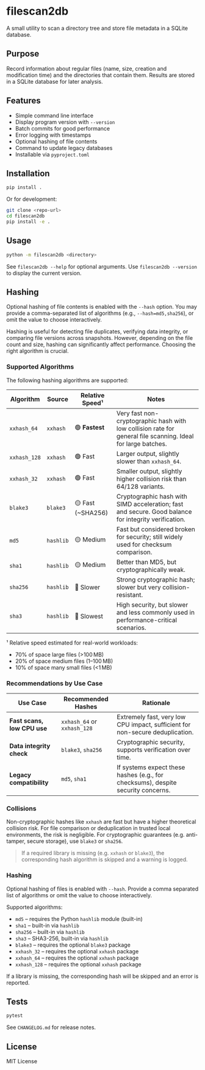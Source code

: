 # filescan2db

A small utility to scan a directory tree and store file metadata in a SQLite database.

## Purpose

Record information about regular files (name, size, creation and modification time) and the directories that contain them. Results are stored in a SQLite database for later analysis.

## Features

- Simple command line interface
- Display program version with `--version`
- Batch commits for good performance
- Error logging with timestamps
- Optional hashing of file contents
- Command to update legacy databases
- Installable via `pyproject.toml`

## Installation

```bash
pip install .
```

Or for development:

```bash
git clone <repo-url>
cd filescan2db
pip install -e .
```

## Usage

```bash
python -m filescan2db <directory>
```

See `filescan2db --help` for optional arguments.
Use `filescan2db --version` to display the current version.

## Hashing

Optional hashing of file contents is enabled with the `--hash` option. You may provide a comma-separated list of algorithms (e.g., `--hash=md5,sha256`), or omit the value to choose interactively.

Hashing is useful for detecting file duplicates, verifying data integrity, or comparing file versions across snapshots. However, depending on the file count and size, hashing can significantly affect performance. Choosing the right algorithm is crucial.

### Supported Algorithms

The following hashing algorithms are supported:

| Algorithm     | Source         | Relative Speed¹ | Notes |
|---------------|----------------|------------------|-------|
| `xxhash_64`   | `xxhash`       | 🟢 **Fastest**    | Very fast non-cryptographic hash with low collision rate for general file scanning. Ideal for large batches. |
| `xxhash_128`  | `xxhash`       | 🟢 Fast           | Larger output, slightly slower than `xxhash_64`. |
| `xxhash_32`   | `xxhash`       | 🟢 Fast           | Smaller output, slightly higher collision risk than 64/128 variants. |
| `blake3`      | `blake3`       | 🟡 Fast (~SHA256) | Cryptographic hash with SIMD acceleration; fast and secure. Good balance for integrity verification. |
| `md5`         | `hashlib`      | 🟡 Medium         | Fast but considered broken for security; still widely used for checksum comparison. |
| `sha1`        | `hashlib`      | 🟡 Medium         | Better than MD5, but cryptographically weak. |
| `sha256`      | `hashlib`      | 🔴 Slower         | Strong cryptographic hash; slower but very collision-resistant. |
| `sha3`        | `hashlib`      | 🔴 Slowest        | High security, but slower and less commonly used in performance-critical scenarios. |

¹ Relative speed estimated for real-world workloads:
- 70% of space large files (>100 MB)
- 20% of space medium files (1–100 MB)
- 10% of space many small files (<1 MB)

### Recommendations by Use Case

| Use Case                     | Recommended Hashes     | Rationale |
|-----------------------------|------------------------|-----------|
| **Fast scans, low CPU use** | `xxhash_64` or `xxhash_128` | Extremely fast, very low CPU impact, sufficient for non-secure deduplication. |
| **Data integrity check**    | `blake3`, `sha256`     | Cryptographic security, supports verification over time. |
| **Legacy compatibility**    | `md5`, `sha1`          | If systems expect these hashes (e.g., for checksums), despite security concerns. |

### Collisions

Non-cryptographic hashes like `xxhash` are fast but have a higher theoretical collision risk. For file comparison or deduplication in trusted local environments, the risk is negligible. For cryptographic guarantees (e.g. anti-tamper, secure storage), use `blake3` or `sha256`.

> If a required library is missing (e.g. `xxhash` or `blake3`), the corresponding hash algorithm is skipped and a warning is logged.


### Hashing

Optional hashing of files is enabled with `--hash`. Provide a comma separated
list of algorithms or omit the value to choose interactively.

Supported algorithms:

- `md5` – requires the Python `hashlib` module (built-in)
- `sha1` – built-in via `hashlib`
- `sha256` – built-in via `hashlib`
- `sha3` – SHA3-256, built-in via `hashlib`
- `blake3` – requires the optional `blake3` package
- `xxhash_32` – requires the optional `xxhash` package
- `xxhash_64` – requires the optional `xxhash` package
- `xxhash_128` – requires the optional `xxhash` package

If a library is missing, the corresponding hash will be skipped and an error is
reported.

## Tests

```bash
pytest
```

See `CHANGELOG.md` for release notes.

## License

MIT License

